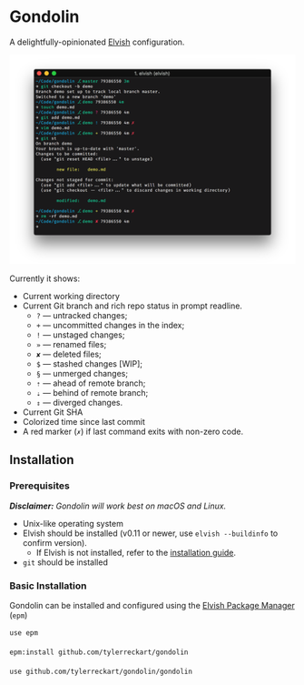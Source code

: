 # Gondolin 
A delightfully-opinionated [Elvish](https://elv.sh) configuration.

![](assets/gondolin_screenshot.png)

Currently it shows:
* Current working directory
* Current Git branch and rich repo status in prompt readline. 
  * `?` — untracked changes;
  * `+` — uncommitted changes in the index;
  * `!` — unstaged changes;
  * `»` — renamed files;
  * `✘` — deleted files;
  * `$` — stashed changes [WIP];
  * `§` — unmerged changes;
  * `⇡` — ahead of remote branch;
  * `⇣` — behind of remote branch;
  * `⇕` — diverged changes.
* Current Git SHA
* Colorized time since last commit
* A red marker (`✗`) if last command exits with non-zero code.

## Installation
### Prerequisites 
_**Disclaimer:** Gondolin will work best on macOS and Linux._
  - Unix-like operating system
  - Elvish should be installed (v0.11 or newer, use `elvish --buildinfo` to confirm version). 
    - If Elvish is not installed, refer to the [installation guide](https://elv.sh/download/).
  - `git` should be installed

### Basic Installation
Gondolin can be installed and configured using the [Elvish Package Manager](https://elv.sh/ref/epm.html) (`epm`)
```sh
use epm

epm:install github.com/tylerreckart/gondolin

use github.com/tylerreckart/gondolin/gondolin
```

